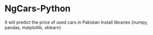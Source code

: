 # NgCars-Python
It will predict the price of used cars in Pakistan
Install libraries (numpy, pandas, matplotlib, sklearn)
